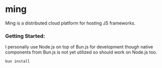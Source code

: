 # ming 
Ming is a distributed cloud platform for hosting JS frameworks. 

### Getting Started:
I personally use Node.js on top of Bun.js for development though native components from Bun.js is not yet utilized so should work on Node.js too. 

```bash
bun install
```
